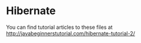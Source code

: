 # Hibernate

You can find tutorial articles to these files at http://javabeginnerstutorial.com/hibernate-tutorial-2/
